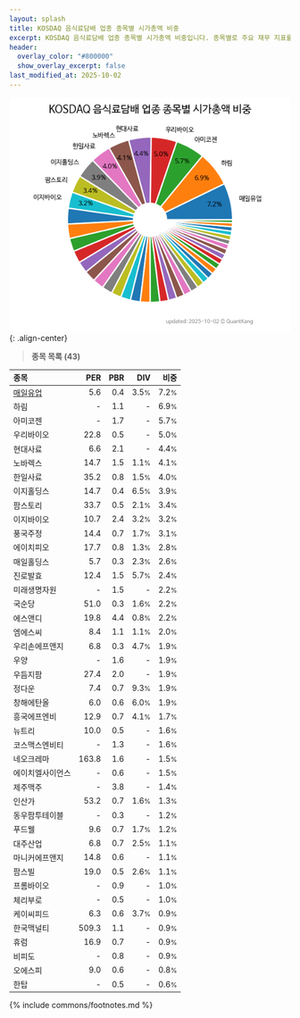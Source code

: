 ```yaml
---
layout: splash
title: KOSDAQ 음식료담배 업종 종목별 시가총액 비중
excerpt: KOSDAQ 음식료담배 업종 종목별 시가총액 비중입니다. 종목별로 주요 재무 지표를 함께 표시합니다.
header:
  overlay_color: "#800000"
  show_overlay_excerpt: false
last_modified_at: 2025-10-02
---
```



![KOSDAQ 음식료담배 업종 종목별 시가총액 비중](/stats/sector/images/kosdaq_업종_음식료담배_종목.png){: .align-center}


> **종목 목록 (43)**<a id="list"></a>

| **종목** | **PER** | **PBR** | **DIV** | **비중** |
| :------- | ------: | ------: | ------: | -------: |
| [매일유업](/267980/) | 5.6 | 0.4 | 3.5<small>%</small> | 7.2<small>%</small> |
| 하림 | - | 1.1 | - | 6.9<small>%</small> |
| 아미코젠 | - | 1.7 | - | 5.7<small>%</small> |
| 우리바이오 | 22.8 | 0.5 | - | 5.0<small>%</small> |
| 현대사료 | 6.6 | 2.1 | - | 4.4<small>%</small> |
| 노바렉스 | 14.7 | 1.5 | 1.1<small>%</small> | 4.1<small>%</small> |
| 한일사료 | 35.2 | 0.8 | 1.5<small>%</small> | 4.0<small>%</small> |
| 이지홀딩스 | 14.7 | 0.4 | 6.5<small>%</small> | 3.9<small>%</small> |
| 팜스토리 | 33.7 | 0.5 | 2.1<small>%</small> | 3.4<small>%</small> |
| 이지바이오 | 10.7 | 2.4 | 3.2<small>%</small> | 3.2<small>%</small> |
| 풍국주정 | 14.4 | 0.7 | 1.7<small>%</small> | 3.1<small>%</small> |
| 에이치피오 | 17.7 | 0.8 | 1.3<small>%</small> | 2.8<small>%</small> |
| 매일홀딩스 | 5.7 | 0.3 | 2.3<small>%</small> | 2.6<small>%</small> |
| 진로발효 | 12.4 | 1.5 | 5.7<small>%</small> | 2.4<small>%</small> |
| 미래생명자원 | - | 1.5 | - | 2.2<small>%</small> |
| 국순당 | 51.0 | 0.3 | 1.6<small>%</small> | 2.2<small>%</small> |
| 에스앤디 | 19.8 | 4.4 | 0.8<small>%</small> | 2.2<small>%</small> |
| 엠에스씨 | 8.4 | 1.1 | 1.1<small>%</small> | 2.0<small>%</small> |
| 우리손에프앤지 | 6.8 | 0.3 | 4.7<small>%</small> | 1.9<small>%</small> |
| 우양 | - | 1.6 | - | 1.9<small>%</small> |
| 우듬지팜 | 27.4 | 2.0 | - | 1.9<small>%</small> |
| 정다운 | 7.4 | 0.7 | 9.3<small>%</small> | 1.9<small>%</small> |
| 창해에탄올 | 6.0 | 0.6 | 6.0<small>%</small> | 1.9<small>%</small> |
| 흥국에프엔비 | 12.9 | 0.7 | 4.1<small>%</small> | 1.7<small>%</small> |
| 뉴트리 | 10.0 | 0.5 | - | 1.6<small>%</small> |
| 코스맥스엔비티 | - | 1.3 | - | 1.6<small>%</small> |
| 네오크레마 | 163.8 | 1.6 | - | 1.5<small>%</small> |
| 에이치엘사이언스 | - | 0.6 | - | 1.5<small>%</small> |
| 제주맥주 | - | 3.8 | - | 1.4<small>%</small> |
| 인산가 | 53.2 | 0.7 | 1.6<small>%</small> | 1.3<small>%</small> |
| 동우팜투테이블 | - | 0.3 | - | 1.2<small>%</small> |
| 푸드웰 | 9.6 | 0.7 | 1.7<small>%</small> | 1.2<small>%</small> |
| 대주산업 | 6.8 | 0.7 | 2.5<small>%</small> | 1.1<small>%</small> |
| 마니커에프앤지 | 14.8 | 0.6 | - | 1.1<small>%</small> |
| 팜스빌 | 19.0 | 0.5 | 2.6<small>%</small> | 1.1<small>%</small> |
| 프롬바이오 | - | 0.9 | - | 1.0<small>%</small> |
| 체리부로 | - | 0.5 | - | 1.0<small>%</small> |
| 케이씨피드 | 6.3 | 0.6 | 3.7<small>%</small> | 0.9<small>%</small> |
| 한국맥널티 | 509.3 | 1.1 | - | 0.9<small>%</small> |
| 휴럼 | 16.9 | 0.7 | - | 0.9<small>%</small> |
| 비피도 | - | 0.8 | - | 0.9<small>%</small> |
| 오에스피 | 9.0 | 0.6 | - | 0.8<small>%</small> |
| 한탑 | - | 0.5 | - | 0.6<small>%</small> |

{% include commons/footnotes.md %}